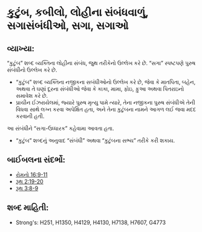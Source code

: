 # કુટુંબ, કબીલો, લોહીના સંબંધવાળું, સગાસંબંધીઓ, સગા, સગાઓ 

## વ્યાખ્યા: 

“કુટુંબ” શબ્દ વ્યક્તિના લોહીના સંબંધ, જુથ તરીકેનો ઉલ્લેખ કરે છે.
“સગા” સ્પષ્ટપણે પુરુષ સંબંધીનો ઉલ્લેખ કરે છે.

* “કુટુંબ” શબ્દ વ્યક્તિના નજીકના સબંધીઓનો ઉલ્લેખ કરે છે, જેવા કે માતપિતા, બહેન, અથવા તે ઘણાં દૂરના સંબંધીઓ જેવા કે કાકા, મામા, ફોઇ, ફુઆ અથવા પિતરાઇનો સમાવેશ કરે છે.
* પ્રાચીન ઈઝરાયેલમાં, જ્યારે પુરુષ મૃત્યુ પામે ત્યારે, તેના નજીકના પુરુષ સંબંધીએ તેની વિધવા સાથે લગ્ન કરવા અપેક્ષિત હતા, અને તેના કુટુંબના નામને આગળ લઈ જવા મદદ કરવાની હતી.

આ સંબંધીને “સગા-ઉધ્ધારક” કહેવામા આવતા હતા.

* “કુટુંબ” શબ્દનું અનુવાદ “સંબંધી” અથવા “કુટુંબના સભ્ય” તરીકે કરી શકાય.

## બાઈબલના સંદર્ભો: 

* [રોમનો 16:9-11](rc://gu/tn/help/rom/16/09)
* [રૂથ 2:19-20](rc://gu/tn/help/rut/02/19)
* [રૂથ 3:8-9](rc://gu/tn/help/rut/03/08)

## શબ્દ માહિતી: 

* Strong's: H251, H1350, H4129, H4130, H7138, H7607, G4773
